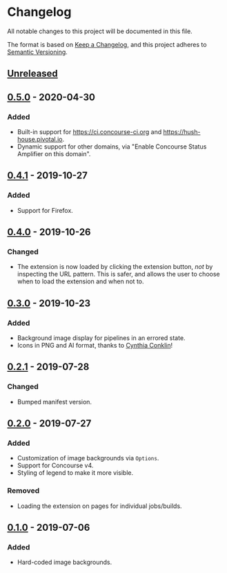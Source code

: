 # Changelog
All notable changes to this project will be documented in this file.

The format is based on [Keep a Changelog](https://keepachangelog.com/en/1.0.0/),
and this project adheres to [Semantic Versioning](https://semver.org/spec/v2.0.0.html).

## [Unreleased]

## [0.5.0][] - 2020-04-30
### Added
- Built-in support for https://ci.concourse-ci.org and https://hush-house.pivotal.io.
- Dynamic support for other domains, via "Enable Concourse Status Amplifier on this domain".

## [0.4.1][] - 2019-10-27
### Added
- Support for Firefox.

## [0.4.0][] - 2019-10-26
### Changed
- The extension is now loaded by clicking the extension button, _not_ by inspecting the URL pattern.
  This is safer, and allows the user to choose when to load the extension and when not to.

## [0.3.0][] - 2019-10-23
### Added
- Background image display for pipelines in an errored state.
- Icons in PNG and AI format, thanks to [Cynthia Conklin](https://cconklin.myportfolio.com/about)!

## [0.2.1] - 2019-07-28
### Changed
- Bumped manifest version.

## [0.2.0] - 2019-07-27
### Added
- Customization of image backgrounds via `Options`.
- Support for Concourse v4.
- Styling of legend to make it more visible.

### Removed
- Loading the extension on pages for individual jobs/builds.

## [0.1.0] - 2019-07-06
### Added
- Hard-coded image backgrounds.

[Unreleased]: https://github.com/carpeliam/concourse-status-amplifier/compare/v0.5.0...HEAD
[0.5.0]: https://github.com/carpeliam/concourse-status-amplifier/compare/v0.4.1...v0.5.0
[0.4.1]: https://github.com/carpeliam/concourse-status-amplifier/compare/v0.4.0...v0.4.1
[0.4.0]: https://github.com/carpeliam/concourse-status-amplifier/compare/v0.3.0...v0.4.0
[0.3.0]: https://github.com/carpeliam/concourse-status-amplifier/compare/v0.2.1...v0.3.0
[0.2.1]: https://github.com/carpeliam/concourse-status-amplifier/compare/v0.2.0...v0.2.1
[0.2.0]: https://github.com/carpeliam/concourse-status-amplifier/compare/v0.1.0...v0.2.0
[0.1.0]: https://github.com/carpeliam/concourse-status-amplifier/releases/tag/v0.1.0

